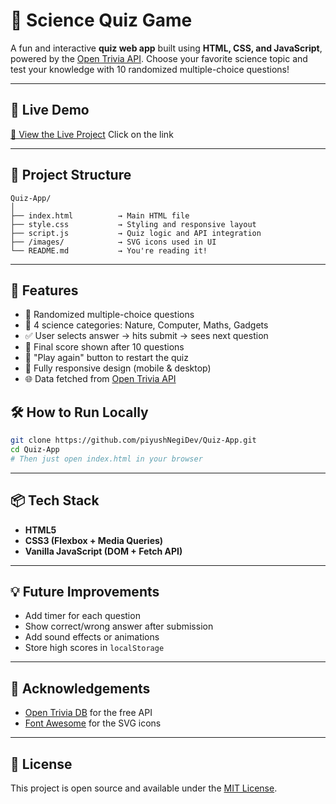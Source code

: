 # 🧠 Science Quiz Game

A fun and interactive **quiz web app** built using **HTML, CSS, and JavaScript**, powered by the [Open Trivia API](https://opentdb.com/). Choose your favorite science topic and test your knowledge with 10 randomized multiple-choice questions!

---

## 🚀 Live Demo

[🔗 View the Live Project](https://piyushnegidev.github.io/Quiz-App/)
Click on the link

---

## 📂 Project Structure

```
Quiz-App/
│
├── index.html          → Main HTML file
├── style.css           → Styling and responsive layout
├── script.js           → Quiz logic and API integration
├── /images/            → SVG icons used in UI
└── README.md           → You're reading it!
```

---

## 🔧 Features

- 🔄 Randomized multiple-choice questions
- 🎯 4 science categories: Nature, Computer, Maths, Gadgets
- ✅ User selects answer → hits submit → sees next question
- 🏁 Final score shown after 10 questions
- 🔁 "Play again" button to restart the quiz
- 📱 Fully responsive design (mobile & desktop)
- 🌐 Data fetched from [Open Trivia API](https://opentdb.com/)

## 🛠️ How to Run Locally

```bash
git clone https://github.com/piyushNegiDev/Quiz-App.git
cd Quiz-App
# Then just open index.html in your browser
```

---

## 📦 Tech Stack

- **HTML5**
- **CSS3 (Flexbox + Media Queries)**
- **Vanilla JavaScript (DOM + Fetch API)**

---

## 💡 Future Improvements

- Add timer for each question
- Show correct/wrong answer after submission
- Add sound effects or animations
- Store high scores in `localStorage`

---

## 🙌 Acknowledgements

- [Open Trivia DB](https://opentdb.com/) for the free API
- [Font Awesome](https://fontawesome.com/) for the SVG icons

---

## 📜 License

This project is open source and available under the [MIT License](LICENSE.txt).

